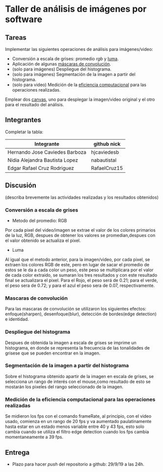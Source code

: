 # Taller de análisis de imágenes por software

## Tareas

Implementar las siguientes operaciones de análisis para imágenes/video:

* Conversión a escala de grises: promedio _rgb_ y [luma](https://en.wikipedia.org/wiki/HSL_and_HSV#Disadvantages).
* Aplicación de algunas [máscaras de convolución](https://en.wikipedia.org/wiki/Kernel_(image_processing)).
* (solo para imágenes) Despliegue del histograma.
* (solo para imágenes) Segmentación de la imagen a partir del histograma.
* (solo para video) Medición de la [eficiencia computacional](https://processing.org/reference/frameRate.html) para las operaciones realizadas.

Emplear dos [canvas](https://processing.org/reference/PGraphics.html), uno para desplegar la imagen/video original y el otro para el resultado del análisis.

## Integrantes

Completar la tabla:

| Integrante                      | github nick   |
|---------------------------------|---------------|
| Hernando Jose Caviedes Barboza  | hjcaviedesb   |
| Nidia Alejandra Bautista Lopez  |  nabautistal  |
| Edgar Rafael Cruz Rodriguez     | RafaelCruz15  |

## Discusión

(describa brevemente las actividades realizadas y los resultados obtenidos)
### Conversión a escala de grises
* Metodo del promedio: RGB

Por cada pixel del video/imagen se extrae el valor de los colores primarios de la luz, RGB, despues de obtener los valores se promedian,despues con el valor obtenido se actualiza el pixel.
* Luma

Al igual que el metodo anterior, para la imagen/video, por cada pixel, se extraen los colores RGB de este, pero en lugar de sacar el promedio de estos se le da a cada color un peso, este peso se multiplicara por el valor de cada color extraido, se sumaran los tres resultados y con este resultado final se actualizara el pixel. Para el Rojo, el peso será de 0.21; para el verde, el  peso sera de 0.72; y para el azul el peso sera de 0.07, respectivamente.
### Mascaras de convolución
Para las mascaras de convolución se utilizaron los siguientes efectos: enfoque(sharpen), desenfoque(blur), detección de bordes(edge detection) e identidad.

### Despliegue del histograma
Despues de obtenida la imagen a escala de grises se imprime un histograma, en donde se representa la frecuencia de las tonalidades de grisese que se pueden encontrar en la imagen.
### Segmentación de la imagen a partir del histograma
Sobre el histograma obtenido apartir de la imagen en escala de grises, se selecciona un rango de interés con el mouse,como resultado de esto se mostarán los pixeles del rango seleccionado de la imagen.
### Medición de la eficiencia computacional para las operaciones realizadas
Se midieron los fps con el comando frameRate, al principio, con el video usado, comienza en un rango de 20 fps y va aumentado paulatinamente hasta estar en un estado menos variable entre 40 y 43 fps, esto solo cambia cuando se utiliza el filtro edge detection cuando los fps cambia momentaneamente a 39 fps.

## Entrega

* Plazo para hacer _push_ del repositorio a github: 29/9/19 a las 24h.

